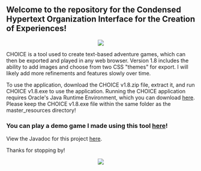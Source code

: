 ## Welcome to the repository for the Condensed Hypertext Organization Interface for the Creation of Experiences!

<p align="center">
<img src="https://user-images.githubusercontent.com/109912356/181355176-e0744936-1050-4206-a149-d1a1dfe1022f.gif">
</p>

CHOICE is a tool used to create text-based adventure games, which can then be exported and played in any web browser. Version 1.8 includes the ability to add images and choose from two CSS "themes" for export. I will likely add more refinements and features slowly over time.


To use the application, download the CHOICE v1.8.zip file, extract it, and run CHOICE v1.8.exe to use the application.
Running the CHOICE application requires Oracle's Java Runtime Environment, which you can download [here](https://www.oracle.com/java/technologies/downloads/#jdk18-windows). Please keep the CHOICE v1.8.exe file within the same folder as the master_resources directory!

### You can play a demo game I made using this tool [here](https://scrapdragoon.github.io/game/Forest_Clearing.html)!

View the Javadoc for this project [here](https://scrapdragoon.github.io/CHOICE/docs/).


Thanks for stopping by!

<p align="center">
<img src="https://user-images.githubusercontent.com/109912356/216706729-65d2e0e6-c84d-45e2-a2c4-41c883e11fc0.gif">
</p>
